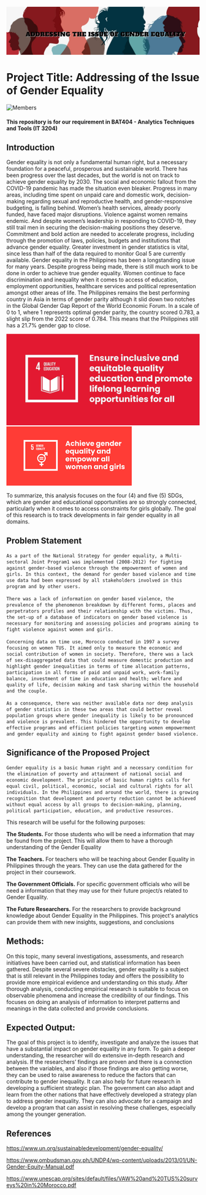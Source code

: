 ![Banner]( https://github.com/Maleajane/ATT---PROJECT-PROPOSAL/blob/main/Banner.jpg)

# Project Title: Addressing of the Issue of Gender Equality

![Members](https://user-images.githubusercontent.com/113288734/232810003-2732b0ee-f375-4ae7-88bf-fdab9c4b5481.png)

#### This repository is for our requirement in BAT404 - Analytics Techniques and Tools (IT 3204)

## Introduction

Gender equality is not only a fundamental human right, but a necessary foundation for a peaceful, prosperous and sustainable world. There has been progress over the last decades, but the world is not on track to achieve gender equality by 2030. The social and economic fallout from the COVID-19 pandemic has made the situation even bleaker. Progress in many areas, including time spent on unpaid care and domestic work, decision-making regarding sexual and reproductive health, and gender-responsive budgeting, is falling behind. 
Women’s health services, already poorly funded, have faced major disruptions. Violence against women remains endemic. And despite women’s leadership in responding to COVID-19, they still trail men in securing the decision-making positions they deserve. Commitment and bold action are needed to accelerate progress, including through the promotion of laws, policies, budgets and institutions that advance gender equality. Greater investment in gender statistics is vital, since less than half of the data required to monitor Goal 5 are currently available.
Gender equality in the Philippines has been a longstanding issue for many years. Despite progress being made, there is still much work to be done in order to achieve true gender equality. Women continue to face discrimination and inequality when it comes to access of education, employment opportunities, healthcare services and political representation amongst other areas of life.
The Philippines remains the best performing country in Asia in terms of gender parity although it slid down two notches in the Global Gender Gap Report of the World Economic Forum. In a scale of 0 to 1, where 1 represents optimal gender parity, the country scored 0.783, a slight slip from the 2022 score of 0.784. This means that the Philippines still has a 21.7% gender gap to close.

![SDG 4]( https://github.com/Maleajane/ATT---PROJECT-PROPOSAL/blob/main/SDG%204.jpg)
![SDG 5]( https://github.com/Maleajane/ATT---PROJECT-PROPOSAL/blob/main/SDG%205.png)

To summarize, this analysis focuses on the four (4) and five (5) SDGs, which are gender and educational opportunities are so strongly connected, particularly when it comes to access constraints for girls globally.  The goal of this research is to track developments in fair gender equality in all domains.

## Problem Statement

	As a part of the National Strategy for gender equality, a Multi-sectoral Joint Program1 was implemented (2008-2012) for fighting against gender-based violence through the empowerment of women and girls. In this context, the demand for gender based violence and time use data had been expressed by all stakeholders involved in this program and by other users. 

	There was a lack of information on gender based violence, the prevalence of the phenomenon breakdown by different forms, places and perpetrators profiles and their relationship with the victims. Thus, the set-up of a database of indicators on gender based violence is necessary for monitoring and assessing policies and programs aiming to fight violence against women and girls.

	Concerning data on time use, Morocco conducted in 1997 a survey focusing on women TUS. It aimed only to measure the economic and social contribution of women in society. Therefore, there was a lack of sex-disaggregated data that could measure domestic production and highlight gender inequalities in terms of time allocation patterns, participation in all forms of paid and unpaid work, work-family balance, investment of time in education and health; welfare and quality of life, decision making and task sharing within the household and the couple. 

	As a consequence, there was neither available data nor deep analysis of gender statistics in these two areas that could better reveal population groups where gender inequality is likely to be pronounced and violence is prevalent. This hindered the opportunity to develop effective programs and efficient policies targeting women empowerment and gender equality and aiming to fight against gender based violence.

## Significance of the Proposed Project

	Gender equality is a basic human right and a necessary condition for the elimination of poverty and attainment of national social and economic development. The principle of basic human rights calls for equal civil, political, economic, social and cultural rights for all individuals. In the Philippines and around the world, there is growing recognition that development and poverty reduction cannot be achieved without equal access by all groups to decision-making, planning, political participation, education, and productive resources.

This research will be useful for the following purposes:

**The Students.** For those students who will be need a information that may be found from the project. This will allow them to have a thorough understanding of the Gender Equality

**The Teachers.** For teachers who will be teaching about Gender Equality in Philippines through the years. They can use the data gathered for the project in their coursework. 

**The Government Officials.** For specific government officials who will be need a information  that they may use for their future project/s related to Gender Equality.

**The Future Researchers.** For the researchers to provide background knowledge about Gender Equality in the Philippines. This project's analytics can provide them with new insights, suggestions, and conclusions

## Methods:

On this topic, many several investigations, assessments, and research initiatives have been carried out, and statistical information has been gathered. Despite several severe obstacles, gender equality is a subject that is still relevant in the Philippines today and offers the possibility to provide more empirical evidence and understanding on this study. After thorough analysis, conducting empirical research is suitable to focus on observable phenomena and increase the credibility of our findings. This focuses on doing an analysis of information to interpret patterns and meanings in the data collected and provide conclusions.

## Expected Output:
The goal of this project is to identify, investigate and analyze the issues that have a substantial impact on gender equality in any form. To gain a deeper understanding, the researcher will do extensive in-depth research and analysis. If the researchers’ findings are proven and there is a connection between the variables, and also if those findings are also getting worse, they can be used to raise awareness to reduce the factors that can contribute to gender inequality. It can also help for future research in developing a sufficient strategic plan. The government can also adapt and learn from the other nations that have effectively developed a strategy plan to address gender inequality. They can also advocate for a campaign and develop a program that can assist in resolving these challenges, especially among the younger generation.

## References
https://www.un.org/sustainabledevelopment/gender-equality/

https://www.ombudsman.gov.ph/UNDP4/wp-content/uploads/2013/01/UN-Gender-Equity-Manual.pdf 

https://www.unescap.org/sites/default/files/VAW%20and%20TUS%20surveys%20in%20Morocco.pdf
